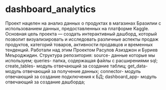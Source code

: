 # dashboard_analytics
Проект нацелен на анализ данных о продуктах в магазинах Бразилии с использованием данных, предоставленных на платформе Kaggle. Основная цель проекта — создать интерактивный дашборд, который позволит визуализировать и исследовать различные аспекты продаж продуктов, категорий товаров, активности продавцов и временных тенденций.
Работали над этим Проектом Расулов Азизджон и Буриев Меъроджидин.
Структура репозитория:
source- данные которые мы используем;
queries- папка, содержащая файлы с расширениями sql;
create_tables- модуль отвечающий за создание таблиц;
get_data- модуль отвечающий за получение данных;
connector- модуль отвечающий за создание подключения к БД;
dashboard_app- модуль отвечающий за создание дашборда;


